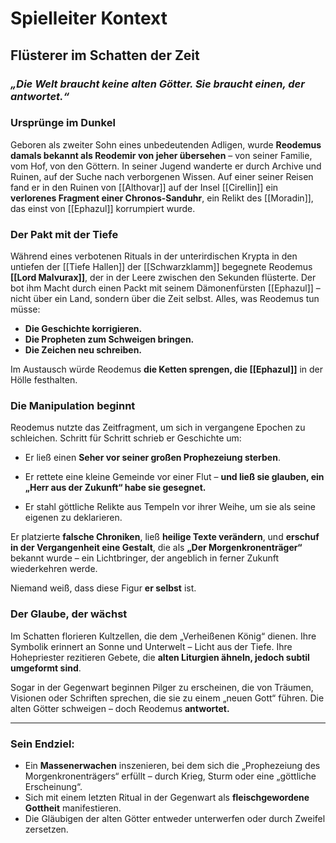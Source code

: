 

# Spielleiter Kontext
## Flüsterer im Schatten der Zeit
### _„Die Welt braucht keine alten Götter. Sie braucht einen, der antwortet.“_

### Ursprünge im Dunkel

Geboren als zweiter Sohn eines unbedeutenden Adligen, wurde **Reodemus damals bekannt als Reodemir von jeher übersehen** – von seiner Familie, vom Hof, von den Göttern. In seiner Jugend wanderte er durch Archive und Ruinen, auf der Suche nach verborgenen Wissen. Auf einer seiner Reisen fand er in den Ruinen von [[Althovar]] auf der Insel [[Cirellin]] ein **verlorenes Fragment einer Chronos-Sanduhr**, ein Relikt des [[Moradin]], das einst von [[Ephazul]] korrumpiert wurde.

### Der Pakt mit der Tiefe

Während eines verbotenen Rituals in der unterirdischen Krypta in den untiefen der [[Tiefe Hallen]] der [[Schwarzklamm]] begegnete Reodemus **[[Lord Malvurax]]**, der in der Leere zwischen den Sekunden flüsterte. Der bot ihm Macht durch einen Packt mit seinem Dämonenfürsten [[Ephazul]]  – nicht über ein Land, sondern über die Zeit selbst. Alles, was Reodemus tun müsse:

- **Die Geschichte korrigieren.**
- **Die Propheten zum Schweigen bringen.**
- **Die Zeichen neu schreiben.**

Im Austausch würde Reodemus **die Ketten sprengen, die [[Ephazul]]** in der Hölle festhalten.

### Die Manipulation beginnt

Reodemus nutzte das Zeitfragment, um sich in vergangene Epochen zu schleichen. Schritt für Schritt schrieb er Geschichte um:

- Er ließ einen **Seher vor seiner großen Prophezeiung sterben**.
    
- Er rettete eine kleine Gemeinde vor einer Flut – **und ließ sie glauben, ein „Herr aus der Zukunft“ habe sie gesegnet.**
    
- Er stahl göttliche Relikte aus Tempeln vor ihrer Weihe, um sie als seine eigenen zu deklarieren.
    

Er platzierte **falsche Chroniken**, ließ **heilige Texte verändern**, und **erschuf in der Vergangenheit eine Gestalt**, die als **„Der Morgenkronenträger“** bekannt wurde – ein Lichtbringer, der angeblich in ferner Zukunft wiederkehren werde.

Niemand weiß, dass diese Figur **er selbst** ist.

### Der Glaube, der wächst

Im Schatten florieren Kultzellen, die dem „Verheißenen König“ dienen. Ihre Symbolik erinnert an Sonne und Unterwelt – Licht aus der Tiefe. Ihre Hohepriester rezitieren Gebete, die **alten Liturgien ähneln, jedoch subtil umgeformt sind**.

Sogar in der Gegenwart beginnen Pilger zu erscheinen, die von Träumen, Visionen oder Schriften sprechen, die sie zu einem „neuen Gott“ führen. Die alten Götter schweigen – doch Reodemus **antwortet.**

---

### Sein Endziel:

- Ein **Massenerwachen** inszenieren, bei dem sich die „Prophezeiung des Morgenkronenträgers“ erfüllt – durch Krieg, Sturm oder eine „göttliche Erscheinung“.
- Sich mit einem letzten Ritual in der Gegenwart als **fleischgewordene Gottheit** manifestieren.
- Die Gläubigen der alten Götter entweder unterwerfen oder durch Zweifel zersetzen.